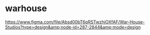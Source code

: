# warhouse
https://www.figma.com/file/Absd00bT6qRSTwzhjOXfAF/War-House-Studios?type=design&amp;node-id=287-2844&amp;mode=design
